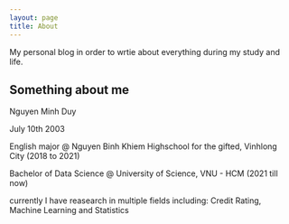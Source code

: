 ```yaml
---
layout: page
title: About
---
```


My personal blog in order to wrtie about everything during my study and life.

## Something about me

Nguyen Minh Duy

July 10th 2003

English major @ Nguyen Binh Khiem Highschool for the gifted, Vinhlong City (2018 to 2021)

Bachelor of Data Science @ University of Science, VNU - HCM (2021 till now)

currently I have reasearch in multiple fields including: Credit Rating, Machine Learning and Statistics




